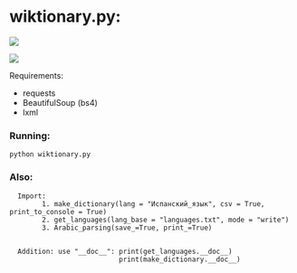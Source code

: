 # wiktionary.py:
![](https://github.com/weider938/parsers_py/blob/master/src/vikislovar.jpg)

![](https://github.com/weider938/parsers_py/blob/master/src/example.PNG)

  Requirements:
  - requests
  - BeautifulSoup (bs4)
  - lxml
  
  ### Running: 
    python wiktionary.py
    
  ### Also:
      
      Import:
            1. make_dictionary(lang = "Испанский_язык", csv = True, print_to_console = True)
            2. get_languages(lang_base = "languages.txt", mode = "write")
            3. Arabic_parsing(save_=True, print_=True)
           
      
      Addition: use "__doc__": print(get_languages.__doc__)
                               print(make_dictionary.__doc__)
                              
